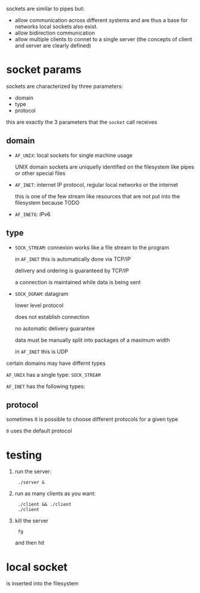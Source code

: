 sockets are similar to pipes but:

- allow communication across different systems and are thus a base for networks
    local sockets also exist.
- allow bidirection communication
- allow multiple clients to connet to a single server
    (the concepts of client and server are clearly defined)

# socket params

sockets are characterized by three parameters:

- domain
- type
- protocol

this are exactly the 3 parameters that the `socket` call receives

## domain

- `AF_UNIX`: local sockets for single machine usage

    UNIX domain sockets are uniquelly identified on the filesystem like pipes or other special files

- `AF_INET`: internet IP protocol, regular local networks or the internet

    this is one of the few stream like resources that are not put into the filesystem because TODO

- `AF_INET6`: IPv6

## type

- `SOCK_STREAM`: connexion works like a file stream to the program

    in `AF_INET` this is automatically done via TCP/IP

    delivery and ordering is guaranteed by TCP/IP

    a connection is maintained while data is being sent

- `SOCK_DGRAM`: datagram

    lower level protocol

    does not establish connection

    no automatic delivery guarantee

    data must be manually split into packages of a maximum width

    in `AF_INET` this is UDP

certain domains may have differnt types

`AF_UNIX` has a single type: `SOCK_STREAM`

`AF_INET` has the following types:

## protocol

sometimes it is possible to choose different protocols for a given type

`0` uses the default protocol

# testing

1. run the server:

        ./server &

2. run as many clients as you want:

        ./client && ./client
        ./client

3. kill the server

        fg

    and then hit <C-C>

# local socket

is inserted into the filesystem
